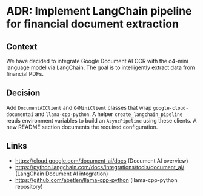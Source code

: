 # ADR: Implement LangChain pipeline for financial document extraction

## Context
We have decided to integrate Google Document AI OCR with the o4-mini language model via LangChain. The goal is to intelligently extract data from financial PDFs.

## Decision
Add `DocumentAIClient` and `O4MiniClient` classes that wrap `google-cloud-documentai` and `llama-cpp-python`. A helper `create_langchain_pipeline` reads environment variables to build an `AsyncPipeline` using these clients. A new README section documents the required configuration.

## Links
- https://cloud.google.com/document-ai/docs (Document AI overview)
- https://python.langchain.com/docs/integrations/tools/document_ai/ (LangChain Document AI integration)
- https://github.com/abetlen/llama-cpp-python (llama-cpp-python repository)

